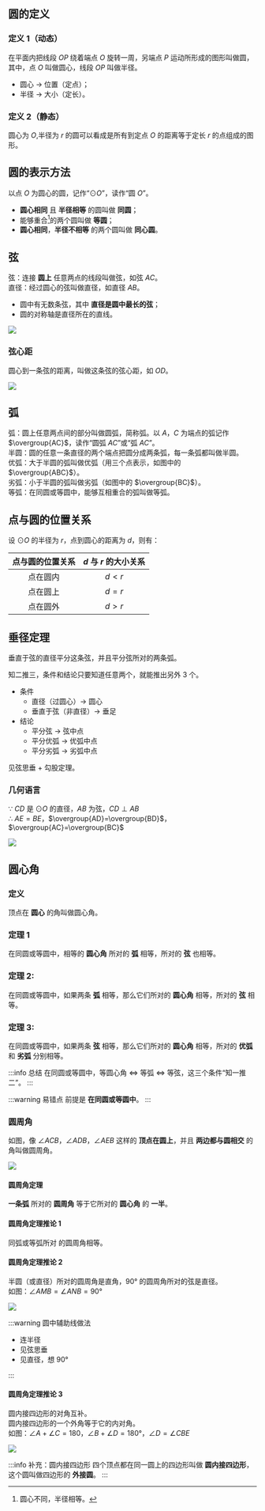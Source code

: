 ## 圆的定义

### 定义 1（动态）

在平面内把线段 $OP$ 绕着端点 $O$ 旋转一周，另端点 $P$ 运动所形成的图形叫做圆，其中，点 $O$ 叫做圆心，线段 $OP$ 叫做半径。

- 圆心 $\to$ 位置（定点）；
- 半径 $\to$ 大小（定长）。

### 定义 2（静态）

圆心为 $O$,半径为 $r$ 的圆可以看成是所有到定点 $O$ 的距离等于定长 $r$ 的点组成的图形。

## 圆的表示方法

以点 $O$ 为圆心的圆，记作“$⊙O$”，读作“圆 $O$”。

- **圆心相同** 且 **半径相等** 的圆叫做 **同圆**；
- 能够重合[^1]的两个圆叫做 **等圆**；
- **圆心相同**，**半径不相等** 的两个圆叫做 **同心圆**。

[^1]: 圆心不同，半径相等。

## 弦

弦：连接 **圆上** 任意两点的线段叫做弦，如弦 $AC$。  
直径：经过圆心的弦叫做直径，如直径 $AB$。

- 圆中有无数条弦，其中 **直径是圆中最长的弦**；
- 圆的对称轴是直径所在的直线。

![](%E5%BC%A6.jpg)

### 弦心距

圆心到一条弦的距离，叫做这条弦的弦心距，如 $OD$。

![](%E5%BC%A6%E5%BF%83%E8%B7%9D.jpg)

## 弧

弧：圆上任意两点间的部分叫做圆弧，简称弧。以 $A$，$C$ 为端点的弧记作 $\overgroup{AC}$，读作“圆弧 $AC$”或“弧 $AC$”。  
半圆：圆的任意一条直径的两个端点把圆分成两条弧，每一条弧都叫做半圆。  
优弧：大于半圆的弧叫做优弧（用三个点表示，如图中的 $\overgroup{ABC}$）。  
劣弧：小于半圆的弧叫做劣弧（如图中的 $\overgroup{BC}$）。  
等弧：在同圆或等圆中，能够互相重合的弧叫做等弧。

## 点与圆的位置关系

设 $⊙O$ 的半径为 $r$，点到圆心的距离为 $d$，则有：

| 点与圆的位置关系 | $d$ 与 $r$ 的大小关系 |
| :--------------: | :-------------------: |
|     点在圆内     |         $d<r$         |
|     点在圆上     |         $d=r$         |
|     点在圆外     |         $d>r$         |

## 垂径定理

垂直于弦的直径平分这条弦，并且平分弦所对的两条弧。

知二推三，条件和结论只要知道任意两个，就能推出另外 3 个。

- 条件
  - 直径（过圆心）$\to$ 圆心
  - 垂直于弦（非直径）$\to$ 垂足
- 结论
  - 平分弦 $\to$ 弦中点
  - 平分优弧 $\to$ 优弧中点
  - 平分劣弧 $\to$ 劣弧中点

见弦思垂 + 勾股定理。

### 几何语言

$∵$ $CD$ 是 $⊙O$ 的直径，$AB$ 为弦，$CD\perp AB$  
$∴$ $AE=BE$，$\overgroup{AD}=\overgroup{BD}$，$\overgroup{AC}=\overgroup{BC}$

![](%E5%9E%82%E5%BE%84%E5%AE%9A%E7%90%86.jpg)

## 圆心角

### 定义

顶点在 **圆心** 的角叫做圆心角。

### 定理 1

在同圆或等圆中，相等的 **圆心角** 所对的 **弧** 相等，所对的 **弦** 也相等。

### 定理 2:

在同圆或等圆中，如果两条 **弧** 相等，那么它们所对的 **圆心角** 相等，所对的 **弦** 相等。

### 定理 3:

在同圆或等圆中，如果两条 **弦** 相等，那么它们所对的 **圆心角** 相等，所对的 **优弧** 和 **劣弧** 分别相等。

:::info 总结
在同圆或等圆中，等圆心角 $\iff$ 等弧 $\iff$ 等弦，这三个条件“知一推二”。
:::

:::warning 易错点
前提是 **在同圆或等圆中**。
:::

### 圆周角

如图，像 $∠ACB$，$∠ADB$，$∠AEB$ 这样的 **顶点在圆上**，并且 **两边都与圆相交** 的角叫做圆周角。

![](%E5%9C%86%E5%91%A8%E8%A7%92.jpg)

#### 圆周角定理

**一条弧** 所对的 **圆周角** 等于它所对的 **圆心角** 的 **一半**。

#### 圆周角定理推论 1

同弧或等弧所对 的圆周角相等。

#### 圆周角定理推论 2

半圆（或直径）所对的圆周角是直角，$90°$ 的圆周角所对的弦是直径。  
如图：$∠AMB=∠ANB=90°$

![](%E5%9C%86%E5%91%A8%E8%A7%92%E5%AE%9A%E7%90%86%E6%8E%A8%E7%90%862.jpg)

:::warning 圆中辅助线做法

- 连半径
- 见弦思垂
- 见直径，想 $90°$

:::

#### 圆周角定理推论 3

圆内接四边形的对角互补。  
圆内接四边形的一个外角等于它的内对角。  
如图：$∠A+∠C=180$，$∠B+∠D=180°$，$∠D=∠CBE$

![](%E5%9C%86%E5%91%A8%E8%A7%92%E5%AE%9A%E7%90%86%E6%8E%A8%E8%AE%BA3.jpg)

:::info 补充：圆内接四边形
四个顶点都在同一圆上的四边形叫做 **圆内接四边形**，这个圆叫做四边形的 **外接圆**。
:::
